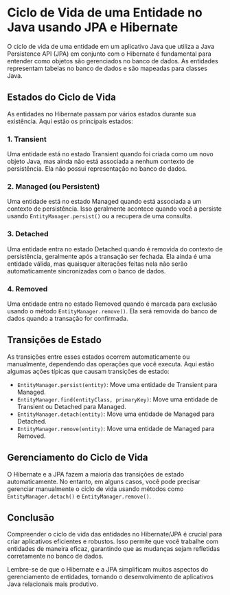 # Ciclo de Vida de uma Entidade no Java usando JPA e Hibernate

O ciclo de vida de uma entidade em um aplicativo Java que utiliza a Java Persistence API (JPA) em conjunto com o Hibernate é fundamental para entender como objetos são gerenciados no banco de dados. As entidades representam tabelas no banco de dados e são mapeadas para classes Java.

## Estados do Ciclo de Vida

As entidades no Hibernate passam por vários estados durante sua existência. Aqui estão os principais estados:

### 1. Transient

Uma entidade está no estado Transient quando foi criada como um novo objeto Java, mas ainda não está associada a nenhum contexto de persistência. Ela não possui representação no banco de dados.

### 2. Managed (ou Persistent)

Uma entidade está no estado Managed quando está associada a um contexto de persistência. Isso geralmente acontece quando você a persiste usando `EntityManager.persist()` ou a recupera de uma consulta.

### 3. Detached

Uma entidade entra no estado Detached quando é removida do contexto de persistência, geralmente após a transação ser fechada. Ela ainda é uma entidade válida, mas quaisquer alterações feitas nela não serão automaticamente sincronizadas com o banco de dados.

### 4. Removed

Uma entidade entra no estado Removed quando é marcada para exclusão usando o método `EntityManager.remove()`. Ela será removida do banco de dados quando a transação for confirmada.

## Transições de Estado

As transições entre esses estados ocorrem automaticamente ou manualmente, dependendo das operações que você executa. Aqui estão algumas ações típicas que causam transições de estado:

- `EntityManager.persist(entity)`: Move uma entidade de Transient para Managed.
- `EntityManager.find(entityClass, primaryKey)`: Move uma entidade de Transient ou Detached para Managed.
- `EntityManager.detach(entity)`: Move uma entidade de Managed para Detached.
- `EntityManager.remove(entity)`: Move uma entidade de Managed para Removed.

## Gerenciamento do Ciclo de Vida

O Hibernate e a JPA fazem a maioria das transições de estado automaticamente. No entanto, em alguns casos, você pode precisar gerenciar manualmente o ciclo de vida usando métodos como `EntityManager.detach()` e `EntityManager.remove()`.

## Conclusão

Compreender o ciclo de vida das entidades no Hibernate/JPA é crucial para criar aplicativos eficientes e robustos. Isso permite que você trabalhe com entidades de maneira eficaz, garantindo que as mudanças sejam refletidas corretamente no banco de dados.

Lembre-se de que o Hibernate e a JPA simplificam muitos aspectos do gerenciamento de entidades, tornando o desenvolvimento de aplicativos Java relacionais mais produtivo.

